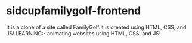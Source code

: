 # sidcupfamilygolf-frontend
It is a clone of a site called FamilyGolf.It is created using HTML, CSS, and JS! 
LEARNING:-
animating websites using HTML, CSS, and JS! 
